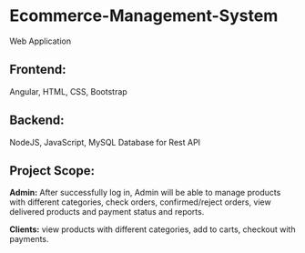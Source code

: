 # Ecommerce-Management-System
 Web Application 
## Frontend: 
 Angular, HTML, CSS, Bootstrap
## Backend: 
NodeJS, JavaScript, MySQL Database for Rest API
## Project Scope:
**Admin:** After successfully log in, Admin will be able to manage products with different categories, check orders, confirmed/reject orders, view delivered products and payment status and reports.

**Clients:** view products with different categories, add to carts, checkout with payments.
